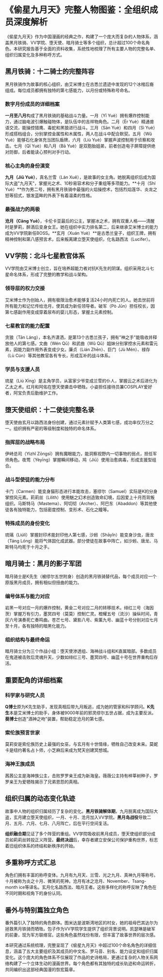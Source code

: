 # 《偷星九月天》完整人物图鉴：全组织成员深度解析

《偷星九月天》作为中国漫画的经典之作，构建了一个庞大而复杂的人物体系，涵盖黑月铁骑、VV学院、堕天使、暗月骑士等多个组织，总计超过100个命名角色。本研究报告基于全面的资料收集，系统性地梳理了所有主要人物的完整名单、组织归属变化及多种称呼方式。

## 黑月铁骑：十二骑士的完整阵容

黑月铁骑作为故事的核心组织，由艾米博士在古悉兰遗迹中发现的12个冰棺后裔组成。每位成员都拥有独特的第七感能力，以月份或特殊称号命名。

### 数字月份成员的详细档案

**一月至八月**构成了黑月铁骑的基础战斗力量。一月（Yī Yuè）拥有爆炸控制能力，通过脑电波引爆触碰物体，是队伍中的吉祥物角色。二月（Èr Yuè）精通兽语交流，能操控猎鹰、毒蛇和黑狼进行战斗。三月（Sān Yuè）和四月（Sì Yuè）形成搭档组合，分别掌控金属性和木属性，两人在战斗中配合默契。五月（Wǔ Yuè）能够石化身体充当团队盾牌，六月（Liù Yuè）掌握声波控制用于侦察和攻击。七月（Qī Yuè）和八月（Bā Yuè）是双胞胎姐弟，前者创造电子屏障提供绝对防御，后者能读心预判对手行动。

### 核心主角的身份演变

**九月（Jiǔ Yuè）**，真名兰雪（Lán Xuě），是故事的女主角。她脱离组织后成为国际大盗"九月天"，掌握光之术、10秒易容术和分子重组等多项能力。**十月（Shí Yuè）**作为男二号，拥有黑月铁骑中最强的火焰操控术，包括烈焰莲华、炎龙之怒等招式，银发蓝眸的外表下有着温柔的性格。

### 最强战力的两极

**沧月（Cāng Yuè）**，卡伦卡亚最后的公主，掌握冰之术，拥有双重人格——清醒时是萝莉，醉酒后变身女王。她在组织中实力排名第二，后来继承艾米博士的能力成为VV学院新任BOSS。**玄月（Xuán Yuè）**是古悉兰皇子，组织王牌，拥有精神控制和第八感预言术，后来叛离建立堕天使组织，化名路西法（Lucifer）。

## VV学院：北斗七星教官体系

VV学院由艾米博士创立，旨在培养超能力者对抗K先生的阴谋。组织采用北斗七星命名体系，形成了完整的教学和战斗架构。

### 领导层的权力交接

艾米博士作为创始人，拥有极限治愈术能够复活24小时内死亡的人。她去世前将所有能力和记忆传给沧月，使其成为新任领导者。破军（Pò Jūn）担任校长，因第七感副作用变成穿着尿布的婴儿形态，掌握土元素控制。

### 七星教官的能力配置

贪狼（Tān Láng），本名齐潇洒，是第13个古悉兰孩子，拥有"神之手"能吸收并释放他人的第七感。文曲（Wén Qū）和武曲（Wǔ Qū）姐妹分别掌控水元素和雷元素，因能力副作用外表变成少女。廉贞（Lián Zhēn）、巨门（Jù Mén）、禄存（Lù Cún）等其他教官各有专长，形成互补的战斗体系。

### 学员与支援人员

琉星（Liú Xīng）是主角学员，从富家少爷变成兰雪的仆人，掌握云之术后进化为乙太之术。红月和阿佑在堕天使袭击中牺牲。小姿担任接待员兼COSPLAY爱好者，阿宝负责后勤维护工作。

## 堕天使组织：十二使徒完整名录

堕天使由玄月以路西法身份创建，通过元素针赋予人类第七感，成功率仅万分之一。组织拥有严密的等级制度和独特的命名体系。

### 指挥层的战略布局

伊峙总司（Yìzhǐ Zōngsī）拥有魔眼能力，能洞察视野内一切事物的弱点，担任军师角色。夜莺（Yèyīng）掌握瞬间移动，鸠（Jiū）使用治愈病毒，形成支援型组合。

### 战斗型使徒的能力分布

卡门（Carmen）能变身猫形态进行本能攻击，塞缪尔（Samuel）实际是K的分身掌控风元素。莉莉丝（Lilith）使用魅之幻术创造致命幻境，后因爱上十月而背叛组织。马斯特马（Mastema）、阿切彻（Archer）、阿巴东（Abaddon）等其他使徒各有独特能力，包括密度控制、变形术、石化之瞳等。

### 特殊成员的身份变化

琉璃（Liúlí）掌握封印术能封印他人第七感，沙蚓（Shāyǐn）能变身沙虫，唐龙（Táng Lóng）能将气体固化成武器。部分使徒在故事中阵亡，如沙蚓、唐龙、马斯特马均死于十月之手。

## 暗月骑士：黑月的影子军团

暗月骑士是K先生（被缪尔五世附身）创造的黑月铁骑替代品，每个成员对应一个原版黑月成员，拥有相似但扭曲的能力。

### 编号体系与能力对应

岩黑一号对应一月的爆炸控制，黄金二号对应二月的转移技术。绯红三号（海因茨）掌握万有引力，墨冥四号（莫莫）控制亡灵。橙耀五号（流沙）操纵时间，青灰六号演奏死亡奏鸣曲。苍芒七号、黛影八号、紫薰九号、幽蓝十号分别对应七月至十月，各有独特的暗黑化能力。

### 组织结构与最终命运

暗月骑士分为三个作战小组：堕天使渗透组、海神战斗组和K直属暗部。多数成员在鬼道被击败后灵魂升天，少数如绯红三号、墨冥四号、幽蓝十号在世界重构后存活。

## 重要配角的详细档案

### 科学家与研究人员

**Q博士**原为K先生助手，发现真相后带九月叛逃，成为她的管家和科学顾问。**K先生**本是艾米博士的助手，身体被9000年前的邪灵缪尔五世占据，成为主要反派。**葵博士**创造"酒神之吻"装置，帮助稳定沧月的第七感。

### 索伦族预言世家

莫莉安是索伦族历史上最强的女巫，与玄月有十世情缘，牺牲自己改变未来。莫妮卡是纽约著名占卜师，小芝麻后来成为梵天创建冥想城。

### 海神王族成员

茜茜公主是海神族公主，击败罗罗亲王成为新海皇。薇薇公主持有梓莘树种子，罗罗亲王为爱牺牲揭示了兄弟恩怨的真相。

## 组织归属的动态变化轨迹

故事中人物的组织归属经历了复杂的变化。**黑月铁骑解体期**，九月脱离成为国际大盗，玄月建立堕天使组织，一月、十月、沧月加入VV学院。**黑月岛战役**导致二月、五月、六月、七月、八月阵亡，后在平行空间复活。

**组织融合期**见证了多个阵营的重组。VV学院吸收前黑月成员，堕天使组织部分成员如莉莉丝转投正义阵营。**最终决战**后，幸存者建立安保公司保护重构世界，标志着旧组织体系的终结和新秩序的开始。

## 多重称呼方式汇总

角色们拥有丰富的称呼变体。九月有九月天、兰雪、光之九月、真神九月等称号。十月被称为炎之十月、微笑的死神。沧月有冰之沧月、November、Tsang-month ice等译名。玄月化名路西法、暗月王者。这些多样化的称呼反映了角色在不同时期和视角下的身份认同。

## 番外与特别篇独立角色

番外篇引入了独特的角色群体。图米达是波斯湾地区的村女，她的祖母巴其达尔为拯救黑月铁骑而牺牲。包子作为VV学院学生提供了组织背景说明。凯瑟琳是破军的前妻，现为军方联络官。这些角色虽然戏份有限，但丰富了故事世界的层次感。

本研究通过系统梳理，完整呈现了《偷星九月天》中超过100个命名角色的详细信息，涵盖了五大主要组织及其成员的中文名、罗马音、别名、能力设定和组织归属变化。这个庞大的角色体系不仅展现了作品的史诗格局，更通过复杂的人物关系网络构建了一个立体生动的漫画世界。每个角色都有其独特的成长轨迹和命运转折，共同编织出这部经典国漫的恢宏篇章。
